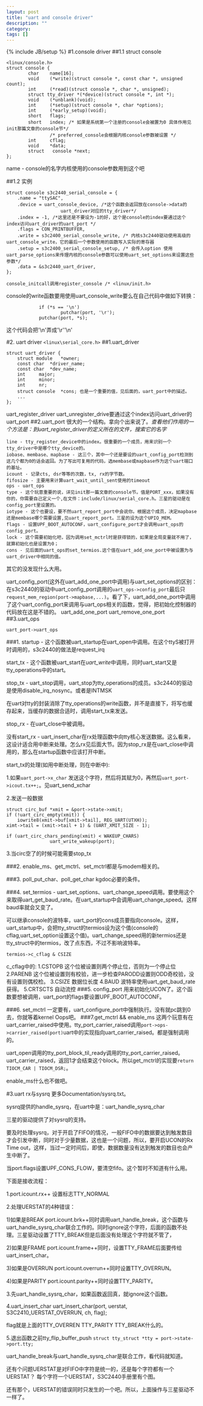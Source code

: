 ```yaml
---
layout: post
title: "uart and console driver"
description: ""
category: 
tags: []
---
```

{% include JB/setup %}
#1.console driver
##1.1 struct console

    <linux/console.h>
    struct console {
            char    name[16];
            void    (*write)(struct console *, const char *, unsigned count);
            int     (*read)(struct console *, char *, unsigned);
            struct tty_driver *(*device)(struct console *, int *);
            void    (*unblank)(void);
            int     (*setup)(struct console *, char *options);
            int     (*early_setup)(void);
            short   flags;
            short   index; /* 如果是系统第一个注册的console会被置为0 具体作用见 init那篇文章的console节*/
	    			/* preferred_console会根据内核console参数被设置 */
            int     cflag;
            void    *data;
            struct   console *next;
    };
name - console的名字内核使用的console参数用到这个吧

##1.2 实例

    struct console s3c2440_serial_console = {
    	.name = "ttySAC",
    	.device = uart_console_device, /*这个函数会返回放在console->data的
    					uart_driver对应的tty_driver*/
    	.index = -1, /*这里还是不要设为-1的好，这个是console的index要通过这个index访问uart_driver的uart_port */
    	.flags = CON_PRINTBUFFER,
    	.write = s3c2400_serial_console_write, /* 内核s3c2440驱动使用高级的uart_console_write，它的最后一个参数使用的函数写入实际的寄存器
    	.setup = s3c2400_serial_console_setup, /* 会传入option 使用uart_parse_options来传理内核的console参数可以使用uart_set_options来设置这些参数*/
    	.data = &s3c2440_uart_driver,
    };

    console_initcall调用register_console /* <linux/init.h>

console的write函数要用使用uart_console_write要么在自己代码中做如下转换：

                if (*s == '\n')
                        putchar(port, '\r');
                putchar(port, *s);

这个代码会把'\n'弄成'\r''\n'

#2. uart driver
`<linux\serial_core.h>`
##1.uart_driver

    struct uart_driver {
        struct module	*owner;
        const char	*driver_name;
        const char	*dev_name;
        int		major;
        int		minor;
        int		nr;
        struct console	*cons; 也是一个重要的值，见后面的，uart_port中的描述。
        ...
    };


uart_register_driver uart_unregister_drive要通过这个index访问uart_driver的uart_port
##2.uart_port
很大的一个结构。拿向个出来说了。*查看他们作用的一个方法是：到uart_register_driver的定义所在的文件，搜索它的名字*

    line - tty_register_device中的index。很重要的一个成员，用来识别一个tty_driver中是哪个tty_device的。
    iobase、membase、mapbase - 这三个，其中一个还是要设的uart_config_port检测到这几个都为0的话会返回。为了写出可复用的代码，选membase或mapbase作为这个uart端口的基址。
    icount - 记录cts, dsr等等的次数，tx, rx的字节数。
    fifosize - 主要用来计算uart_wait_until_sent使用的timeout
    ops - uart_ops
    type - 这个玩意重要的说，详见init那一篇文章的console节。值是PORT_xxx，如果没有你的，你需要自己定义一个,在文件：include/linux/serial_core.h。三星的驱动是在config_port里设置的。
    iotype - 这个也要设，要不然uart_report_port中会说你。根据这个成员，决定mapbase还是membase哪个需要设置,见uart_report_port。三星的设为这个UPIO_MEM。
    flags - 设置UPF_BOOT_AUTOCONF，uart_configure_port才会调用uart_ops的config_port。
    lock - 这个需要初始化吧，因为调用set_mctrl时是获得锁的，如果是全局变量就不用了，就算初始化也是设置为0；
    cons - 见后面的uart_ops的set_termios.这个值在uart_add_one_port中被设置为与uart_driver中相同的值。

其它的没发现什么大用。

uart_config_port(这外在uart_add_one_port中调用)与uart_set_options的区别：
在s3c2440的驱动中uart_config_port调用的`uart_ops->config_port`最后只`request_mem_region(port->mapbase,...)`。看了下，uart_add_one_port中调用了这个uart_config_port来调用与uart_ops相关的函数，觉得，把初始化控制器的代码放在这是不错的。
uart_add_one_port uart_remove_one_port
##3.uart_ops

`uart_port->uart_ops`

###1.
startup - 这个函数被uart_startup在uart_open中调用。在这个ttyS被打开时调用的，s3c2440的做法是request_irq

start_tx - 这个函数被uart_start在*uart_write*中调用，同时uart_start又是tty_operations中的start。

stop_tx - uart_stop调用，uart_stop为tty_operations的成员。s3c2440的驱动是使用disable_irq_nosync。或者是INTMSK 

在uart对tty的封装消除了tty_operations的write函数，并不是直接下，将写也缓存起来，当缓存的数据合适时，调用start_tx来发送。

stop_rx - 在uart_close中被调用。

没有start_rx - uart_insert_char在rx处理函数中向tty核心发送数据。这么看来，这设计适合用中断来处理。怎么rx见后面大节。因为stop_rx是在uart_close中调用的，那么在startup函数中应该打开中断。

start_tx的处理(如用中断处理，则在中断中):

1.如果`uart_port->x_char`
发送这个字符，然后将其赋为0，再然后`uart_port->icout.tx++;`。见uart_send_xchar

2.发送一般数据

    struct circ_buf *xmit = &port->state->xmit;
    if (!uart_circ_empty(xmit)) {
        iowrite8(xmit->buf[xmit->tail], REG_UART(UTXH));
	ximt->tail = (xmit->tail + 1) & (UART_XMIT_SIZE - 1);

    if (uart_circ_chars_pending(xmit) < WAKEUP_CHARS)
                    uart_write_wakeup(port);

3.当circ空了的时候可能需要stop_tx

###2.
enable_ms、get_mctrl、set_mctrl都是与modem相关的。

###3.
poll_put_char、poll_get_char kgdoc必要的条件。

###4.
set_termios - uart_set_options、uart_change_speed调用。要使用这个来取得uart_get_baud_rate。在uart_startup中会调用uart_change_speed。这样baud率就会又变了。

可以继承console的波特率，uart_port的cons成员要指向console。这样，uart_startup中，会把tty_struct的termios设为这个值(console的cflag,uart_set_option设置这个值)。uart_change_speed用的新termios还是tty_struct中的termios，改了点东西，不过不影响波特率。



`termios->c_cflag & CSIZE`

c_cflag中的:
1.CSTOPB
这个位被设置则两个停止位，否则为一个停止位
2.PARENB
这个位被设置则有校验，进一步检查PARODD设置则ODD奇校验，没有设置则偶校检。
3.CSIZE
数据位长度
4.BAUD
波特率使用uart_get_baud_rate获得。
5.CRTSCTS
自动流控
###5. config_port
用来初始化UCON了。这个函数要想被调用，uart_port的flags要设置UPF_BOOT_AUTOCONF。

###6. set_mctrl
一定要有，uart_configure_port中强制执行。没有就pc跳到0去，你就等着kernel Oops吧。
###7.get_mctrl && enable_ms
这两个玩意有在uart_carrier_raised中使用。tty_port_carrier_raised调用`port->ops->carrier_raised(port)`uart中的实现指向uart_carrier_raised。都是强制调用的。

uart_open调用的tty_port_block_til_ready调用的tty_port_carrier_raised。uart_carrier_raised，返回1才会结束这个block。所以get_mctrl的实现要`return TIOCM_CAR | TIOCM_DSR;`。

enable_ms什么也不做吧。


#3.uart rx与sysrq
更多Documentation/sysrq.txt。

sysrq提供的handle_sysrq，在uart中是：uart_handle_sysrq_char

三星的驱动提供了对sysrq的支持。

要及时处理sysrq，对于开启了FIFO的情况，一般FIFO中的数据要达到触发数目才会引发中断，同时对于少量数据，这也是一个问题，所以，要开启UCON的Rx Time out，这样，当过一定时间后，即使，数据数量没有达到触发的数目也会产生中断了。

当port.flags设置UPF_CONS_FLOW，要清空fifo。这个暂时不知道有什么用。

下面是接收流程：

1.port.icount.rx++ 设置标志TTY_NORMAL

2.处理UERSTAT的4种错误：

1)如果是BREAK port.icount.brk++同时调用uart_handle_break，这个函数与uart_handle_sysrq_char联合工作的。同时ignore这个字符，后面的函数不处理。三星驱动设置了TTY_BREAK但是后面没有处理这个字符就不管了，

2)如果是FRAME port.icount.frame++同时，设置TTY_FRAME后面要传给uart_insert_char。

3)如果是OVERRUN port.icount.overrun++同时设置TTY_OVERRUN。

4)如果是PARITY port.icount.parity++同时设置TTY_PARITY。

3.先uart_handle_sysrq_char，如果函数返回真，就ignore这个函数。

4.uart_insert_char uart_insert_char(port, uerstat, S3C2410_UERSTAT_OVERRUN, ch, flag);

flag就是上面的TTY_OVERREN TTY_PARITY TTY_BREAK什么的。

5.退出函数之前tty_flip_buffer_push `struct tty_struct *tty = port->state->port.tty;`

uart_handle_break与uart_handle_sysrq_char是联合工作，看代码就知道。

还有个问题UERSTAT是对FIFO中字符是统一的，还是每个字符都有一个UERSTAT？
每个字符一个UERSTAT，S3C2440手册里有个图。

还有那个，UERSTAT的错误同时只发生的一个吧。所以，上面操作与三星驱动不一样了。


